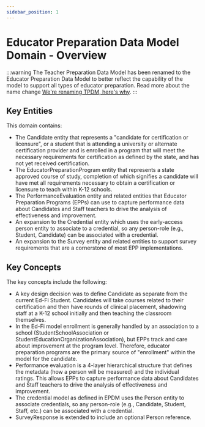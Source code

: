 ```yaml
---
sidebar_position: 1
---
```



# Educator Preparation Data Model Domain - Overview

:::warning
The Teacher Preparation Data Model has been renamed to the Educator Preparation
Data Model to better reflect the capability of the model to support all types of
educator preparation. Read more about the name change [We're renaming TPDM,
here's
why](https://edfi.atlassian.net/wiki/display/EPP/We%27re+renaming+TPDM%2C+here%27s+why).
:::

## Key Entities

This domain contains:

* The Candidate entity that represents a "candidate for certification or
    licensure", or a student that is attending a university or alternate
    certification provider and is enrolled in a program that will meet the
    necessary requirements for certification as defined by the state, and has
    not yet received certification.
* The EducatorPreparationProgram entity that represents a state approved
    course of study, completion of which signifies a candidate will have met all
    requirements necessary to obtain a certification or licensure to teach
    within K-12 schools.
* The PerformanceEvaluation entity and related entities that Educator
    Preparation Programs (EPPs) can use to capture performance data about
    Candidates and Staff teachers to drive the analysis of effectiveness and
    improvement.
* An expansion to the Credential entity which uses the early-access person
    entity to associate to a credential, so any person-role (e.g., Student,
    Candidate) can be associated with a credential.
* An expansion to the Survey entity and related entities to support survey
    requirements that are a cornerstone of most EPP implementations.

## Key Concepts

The key concepts include the following:

* A key design decision was to define Candidate as separate from the current
    Ed-Fi Student. Candidates will take courses related to their certification
    and then have rounds of clinical placement, shadowing staff at a K-12 school
    initially and then teaching the classroom themselves.
* In the Ed-Fi model enrollment is generally handled by an association to a
    school (StudentSchoolAssociation or
    StudentEducationOrganizationAssociation), but EPPs track and care about
    improvement at the program level. Therefore, educator preparation programs
    are the primary source of "enrollment" within the model for the candidate.
* Performance evaluation is a 4-layer hierarchical structure that defines the
    metadata (how a person will be measured) and the individual ratings. This
    allows EPPs to capture performance data about Candidates and Staff teachers
    to drive the analysis of effectiveness and improvement.
* The credential model as defined in EPDM uses the Person entity to associate
    credentials, so any person-role (e.g., Candidate, Student, Staff, etc.) can
    be associated with a credential.
* SurveyResponse is extended to include an optional Person reference.
